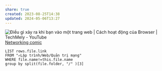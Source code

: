```yaml
---
share: true
created: 2023-08-25T14:38
updated: 2024-05-06T13:27
---
```

![Điều gì xảy ra khi bạn vào một trang web | Cách hoạt động của Browser | TechMely - YouTube](https://youtu.be/II36vixCITs)
[Networking comic](https://jvns.ca/networking-zine.pdf) 

```dataview
LIST rows.file.link
FROM "✍️Lập trình/Web/Quản trị mạng" 
WHERE file.name!=this.file.name
group by split(file.folder, "/" )[3] 
```
